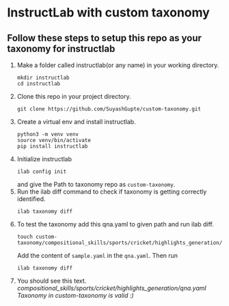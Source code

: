 #  InstructLab with custom taxonomy

## Follow these steps to setup this repo as your taxonomy for instructlab

1. Make a folder called instructlab(or any name) in your working directory.
    ```
    mkdir instructlab
    cd instructlab
    ```
2. Clone this repo in your project directory.
    ```
    git clone https://github.com/SuyashGupte/custom-taxonomy.git
    ```
3. Create a virtual env and install instructlab.
   ```
   python3 -m venv venv
   source venv/bin/activate
   pip install instructlab
   ```
4. Initialize instructlab
   ```
   ilab config init
   ```
   and give the Path to taxonomy repo as `custom-taxonomy`.
5. Run the ilab diff command to check if taxonomy is getting correctly identified.
   ```
   ilab taxonomy diff
   ```
6. To test the taxonomy add this qna.yaml to given path and run ilab diff.
   ```
   touch custom-taxonomy/compositional_skills/sports/cricket/highlights_generation/qna.yaml
   ```
   Add the content of `sample.yaml` in the `qna.yaml`. Then run
   ```
   ilab taxonomy diff
   ```
7. You should see this text.</br>
   _compositional_skills/sports/cricket/highlights_generation/qna.yaml_</br>
   _Taxonomy in custom-taxonomy is valid :)_
